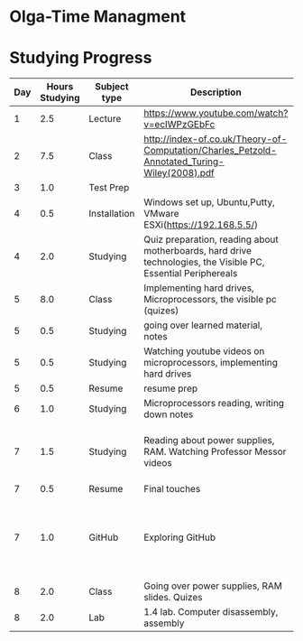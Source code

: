 # Olga-Time Managment
# Studying Progress

Day | Hours Studying | Subject type | Description | My Notes |
------------ | ------------- | ------------- | ------------- | ---------------
1 | 2.5 | Lecture | https://www.youtube.com/watch?v=ecIWPzGEbFc | done
2 | 7.5 | Class | http://index-of.co.uk/Theory-of-Computation/Charles_Petzold-Annotated_Turing-Wiley(2008).pdf | done
3 | 1.0 | Test Prep | 
4 | 0.5 | Installation | Windows set up, Ubuntu,Putty, VMware ESXi(https://192.168.5.5/)
4 | 2.0 | Studying | Quiz preparation, reading about motherboards, hard drive technologies, the Visible PC, Essential Periphereals
5 | 8.0 | Class | Implementing hard drives, Microprocessors, the visible pc (quizes) 
5 | 0.5 | Studying | going over learned material,  notes
5 | 0.5 | Studying | Watching youtube videos on microprocessors, implementing hard drives
5 | 0.5 | Resume | resume prep 
6 | 1.0 | Studying |  Microprocessors reading, writing down notes
7 | 1.5 | Studying | Reading about power supplies, RAM. Watching Professor Messor videos | Pr Messor is really great channel
7 | 0.5 | Resume | Final touches
7 | 1.0 | GitHub | Exploring GitHub |Honestly don't know what im doing, but i'm trying :) 
8 | 2.0 | Class | Going over power supplies, RAM slides. Quizes
8 | 2.0 | Lab | 1.4 lab. Computer disassembly, assembly
